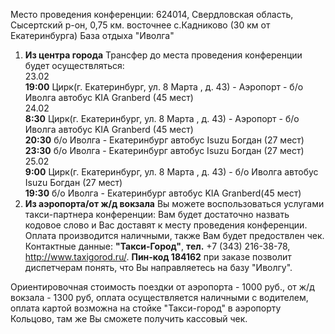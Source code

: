 Место проведения конференции: 624014, Свердловская область, Сысертский р-он, 0,75 км. восточнее с.Кадниково (30 км от Екатеринбурга)
База отдыха "Иволга"

1. **Из центра города**
Трансфер до места проведения конференции будет осуществляться:  
    ­23.02		
        **19:00** Цирк(г. Екатеринбург,  ул. 8 Марта , д. 43) - Аэропорт - б/о Иволга автобус KIA Granberd (45 мест)   
    24.02	
        **8:30** Цирк(г. Екатеринбург,  ул. 8 Марта , д. 43) - Аэропорт -  б/о Иволга автобус KIA Granberd (45 мест)    
        **20:30** б/о Иволга - Екатеринбург автобус Isuzu Богдан (27 мест)  
        **23:30** б/о Иволга - Екатеринбург автобус Isuzu Богдан (27 мест)  
     25.02	
        **9:00** Цирк(г. Екатеринбург,  ул. 8 Марта , д. 43) - б/о Иволга автобус Isuzu Богдан (27 мест)	
        **19:30** б/о Иволга - Екатеринбург автобус KIA Granberd(45 мест)  
2. **Из аэропорта/от ж/д вокзала**
Вы можете воспользоваться услугами такси-партнера конференции: Вам будет достаточно назвать кодовое слово и Вас доставят к месту проведения конференции. Оплата производится наличными, также Вам будет предоствлен чек.
Контактные данные: **"Такси-Город"**, **тел.** +7 (343) 216-38-78, http://www.taxigorod.ru/. **Пин-код 184162** при заказе позволит  диспетчерам понять, что Вы направляетесь на базу "Иволгу". 

Ориентировочная стоимость поездки от аэропорта - 1000 руб., от ж/д вокзала - 1300  руб, оплата осуществляется наличными с водителем, оплата картой возможна на стойке "Такси-город" в аэропорту Кольцово, там же Вы сможете получить кассовый чек.
